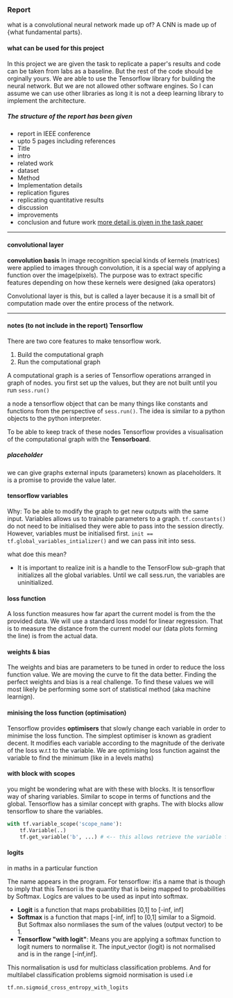 ### Report

what is a convolutional neural network made up of?
A CNN is made up of {what fundamental parts}.

#### what can be used for this project
In this project we are given the task to replicate a paper's results and code can be taken from labs as a baseline. But the rest of the code should be orginally yours. We are able to use the Tensorflow library for building the neural network. But we are not allowed other software engines. So I can assume we can use other libraries as long it is not a deep learning library to implement the architecture.

##### The structure of the report has been given
* report in IEEE conference
* upto 5 pages including references
* Title
* intro
* related work
* dataset
* Method
* Implementation details
* replication figures
* replicating quantitative results
* discussion
* improvements
* conclusion and future work
[more detail is given in the task paper](https://www.ole.bris.ac.uk/bbcswebdav/courses/COMSM0018_2017/content/COMSM0018_Project_final.pdf)
---

#### convolutional layer
**convolution basis**
In image recognition special kinds of kernels (matrices) were applied to images through convolution, it is a special way of applying a function over the image(pixels). The purpose was to extract specific features depending on how these kernels were designed (aka operators)

Convolutional layer is this, but is called a layer because it is a small bit of computation made over the entire process of the network.


---

#### notes (to not include in the report) Tensorflow
There are two core features to make tensorflow work. 
1. Build the computational graph
2. Run the computational graph

A computational graph is a series of Tensorflow operations arranged in graph of nodes.
you first set up the values, but they are not built until you run ```sess.run()```

a node a tensorflow object that can be many things like constants and functions from the perspective of ```sess.run()```. The idea is similar to a python objects to the python interpreter.

To be able to keep track of these nodes Tensorflow provides a visualisation of the computational graph with the **Tensorboard**.

##### placeholder
we can give graphs external inputs (parameters) known as placeholders. It is a promise to provide the value later.

#### tensorflow variables
Why: To be able to modify the graph to get new outputs with the same input. Variables allows us to trainable parameters to a graph.
```tf.constants()``` do not need to be initialised they were able to pass into the session directly. However, variables must be initialised first.
```init == tf.global_variables_intializer()``` and we can pass init into sess.

what doe this mean?
* It is important to realize init is a handle to the TensorFlow sub-graph that initializes all the global variables. Until we call sess.run, the variables are uninitialized.

#### loss function
A loss function measures how far apart the current model is from the the provided data.
We will use a standard loss model for linear regression. That is to measure the distance from the current model our (data plots forming the line) is from the actual data.

#### weights & bias
The weights and bias are parameters to be tuned in order to reduce the loss function value. We are moving the curve to fit the data better.
Finding the perfect weights and bias is a real challenge. To find these values we will most likely be performing some sort of statistical method (aka machine learnign).

#### minising the loss function (optimisation)
Tensorflow provides **optimisers** that slowly change each variable in order to minimise the loss function.
The simplest optimiser is known as gradient decent.
It modifies each variable according to the magnitude of the derivate of the loss w.r.t to the variable.
We are optimising loss function against the variable to find the minimum (like in a levels maths)

#### with block with scopes
you might be wondering what are with these with blocks.
It is tensorflow way of sharing variables. Similar to scope in terms of functions and the global. Tensorflow has a similar concept with graphs. The with blocks allow tensorflow to share the variables.

```python
with tf.variable_scope('scope_name'):
    tf.Variable(..)
    tf.get_variable('b', ...) # <-- this allows retrieve the variable from a certain scope
```

#### logits
in maths in a particular function

The name appears in the program. For tensorflow: it\s a name that is though to imply that this Tensori is the quantity that is being mapped to probabilities by Softmax. Logics are values to be used as input into softmax.

* **Logit** is a function that maps probabilities [0,1] to [-inf, inf]
* **Softmax** is a function that maps [-inf, inf] to [0,1] similar to a Sigmoid. But Softmax also normliases the sum of the values (output vector) to be 1.
* **Tensorflow "with logit"**: Means you are applying a softmax function to logit numers to normalise it. The input_vector (logit) is not normalised and is in the range [-inf,inf]. 

This normalisation is usd for multiclass classification problems. And for multilabel classification problems sigmoid normisation is used i.e
```python
tf.nn.sigmoid_cross_entropy_with_logits
```


